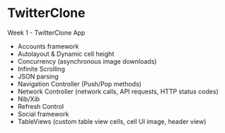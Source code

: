 TwitterClone
============

Week 1 - TwitterClone App

- Accounts framework
- Autolayout & Dynamic cell height
- Concurrency (asynchronous image downloads)
- Infinite Scrolling
- JSON parsing
- Navigation Controller (Push/Pop methods)
- Network Controller (network calls, API requests, HTTP status codes)
- Nib/Xib
- Refresh Control
- Social framework
- TableViews (custom table view cells, cell UI image, header view)
